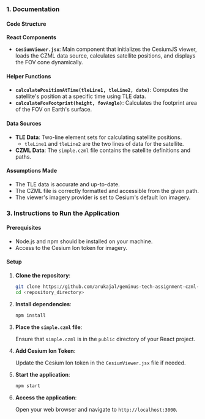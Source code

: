 ### 1. Documentation

#### Code Structure

**React Components**

- **`CesiumViewer.jsx`**: Main component that initializes the CesiumJS viewer, loads the CZML data source, calculates satellite positions, and displays the FOV cone dynamically. 

#### Helper Functions

- **`calculatePositionAtTime(tleLine1, tleLine2, date)`**: Computes the satellite's position at a specific time using TLE data.
- **`calculateFovFootprint(height, fovAngle)`**: Calculates the footprint area of the FOV on Earth's surface.

#### Data Sources

- **TLE Data**: Two-line element sets for calculating satellite positions.
  - `tleLine1` and `tleLine2` are the two lines of data for the satellite.
- **CZML Data**: The `simple.czml` file contains the satellite definitions and paths.

#### Assumptions Made

- The TLE data is accurate and up-to-date.
- The CZML file is correctly formatted and accessible from the given path.
- The viewer's imagery provider is set to Cesium's default Ion imagery.

### 3. Instructions to Run the Application

#### Prerequisites

- Node.js and npm should be installed on your machine.
- Access to the Cesium Ion token for imagery.

#### Setup

1. **Clone the repository**:

   ```bash
   git clone https://github.com/arukajal/geminus-tech-assignment-czml-viewer.git
   cd <repository_directory>
   ```

2. **Install dependencies**:

   ```bash
   npm install
   ```

3. **Place the `simple.czml` file**:
   
   Ensure that `simple.czml` is in the `public` directory of your React project.

4. **Add Cesium Ion Token**:

   Update the Cesium Ion token in the `CesiumViewer.jsx` file if needed.

5. **Start the application**:

   ```bash
   npm start
   ```

6. **Access the application**:

   Open your web browser and navigate to `http://localhost:3000`.

